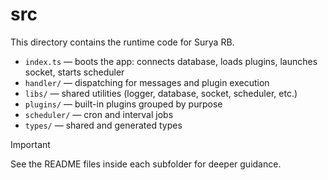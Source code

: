 # src

This directory contains the runtime code for Surya RB.

- `index.ts` — boots the app: connects database, loads plugins, launches socket, starts scheduler
- `handler/` — dispatching for messages and plugin execution
- `libs/` — shared utilities (logger, database, socket, scheduler, etc.)
- `plugins/` — built-in plugins grouped by purpose
- `scheduler/` — cron and interval jobs
- `types/` — shared and generated types

> [!IMPORTANT]
> See the README files inside each subfolder for deeper guidance.
